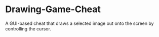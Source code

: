 # Drawing-Game-Cheat
A GUI-based cheat that draws a selected image out onto the screen by controlling the cursor.
